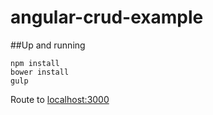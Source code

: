 angular-crud-example
====================

##Up and running

```
npm install
bower install
gulp
```

Route to [localhost:3000](http://localhost:3000/)
